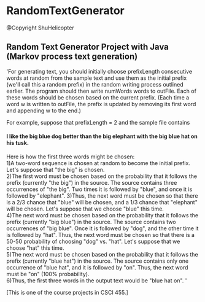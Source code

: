 # RandomTextGenerator
@Copyright ShuHelicopter  
## Random Text Generator Project with Java (Markov process text generation)

'For generating text, you should initially choose prefixLength consecutive words at random from the sample text and use them as the initial prefix (we'll call this a random prefix) in the random writing process outlined earlier. The program should then write numWords words to outFile. Each of these words should be chosen based on the current prefix. (Each time a word w is written to outFile, the prefix is updated by removing its first word and appending w to the end.)  
  
For example, suppose that prefixLength = 2 and the sample file contains  
  
#### I like the big blue dog better than the big elephant with the big blue hat on his tusk.  

Here is how the first three words might be chosen:  
1)A two-word sequence is chosen at random to become the initial prefix. Let's suppose that "the big" is chosen.  
2)The first word must be chosen based on the probability that it follows the prefix (currently "the big") in the source. The source contains three occurrences of "the big". Two times it is followed by "blue", and once it is followed by "elephant". 3)Thus, the next word must be chosen so that there is a 2/3 chance that "blue" will be chosen, and a 1/3 chance that "elephant" will be chosen. Let's suppose that we choose "blue" this time.  
4)The next word must be chosen based on the probability that it follows the prefix (currently "big blue") in the source. The source contains two occurrences of "big blue". Once it is followed by "dog", and the other time it is followed by "hat". Thus, the next word must be chosen so that there is a 50-50 probability of choosing "dog" vs. "hat". Let's suppose that we choose "hat" this time.  
5)The next word must be chosen based on the probability that it follows the prefix (currently "blue hat") in the source. The source contains only one occurrence of "blue hat", and it is followed by "on". Thus, the next word must be "on" (100% probability).  
6)Thus, the first three words in the output text would be "blue hat on".  '

[This is one of the course projects in CSCI 455.]






